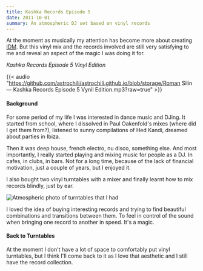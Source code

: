 ```yaml
---
title: Kashka Records Episode 5
date: 2011-10-01
summary: An atmospheric DJ set based on vinyl records
---
```


At the moment as musically my attention has become more about creating [IDM](https://en.wikipedia.org/wiki/Intelligent_dance_music). But this vinyl mix and the records involved are still very satisfying to me and reveal an aspect of the magic I was doing it for.

*Kashka Records Episode 5 Vinyl Edition*

{{< audio "https://github.com/astrochili/astrochili.github.io/blob/storage/Roman Silin — Kashka Records Episode 5 Vynil Edition.mp3?raw=true" >}}

#### Background

For some period of my life I was interested in dance music and DJing. It started from school, where I dissolved in Paul Oakenfold's mixes (where did I get them from?), listened to sunny compilations of Hed Kandi, dreamed about parties in Ibiza.

Then it was deep house, french electro, nu disco, something else. And most importantly, I really started playing and mixing music for people as a DJ. In cafes, in clubs, in bars. Not for a long time, because of the lack of financial motivation, just a couple of years, but I enjoyed it.

I also bought two vinyl turntables with a mixer and finally learnt how to mix records blindly, just by ear.

![Atmospheric photo of turntables that I had](vinylmix.jpg)

I loved the idea of buying interesting records and trying to find beautiful combinations and transitions between them. To feel in control of the sound when bringing one record to another in speed. It's a magic.

#### Back to Turntables

At the moment I don't have a lot of space to comfortably put vinyl turntables, but I think I'll come back to it as I love that aesthetic and I still have the record collection.
